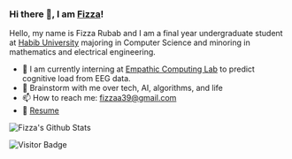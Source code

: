 ### Hi there 👋, I am [Fizza](https://www.linkedin.com/in/fizza-rubab-256bb41b4/)!
<!--
**rusty-sj/rusty-sj** is a ✨ _special_ ✨ repository because its `README.md` (this file) appears on your GitHub profile.
Here are some ideas to get you started:

- 🔭 I’m currently working on ...
- 🌱 I’m currently learning ...
- 👯 I’m looking to collaborate on ...
- 🤔 I’m looking for help with ...
- 💬 Ask me about ...
- 📫 How to reach me: ...
- 😄 Pronouns: ...
- ⚡ Fun fact: ...
- 🤔 I’m looking for help with Statistics
- 👯 I’m looking to collaborate on ...
-->

Hello, my name is Fizza Rubab and I am a final year undergraduate student at [Habib University](https://habib.edu.pk/) majoring in Computer Science  and minoring in mathematics and electrical engineering.

- 🔭 I am currently interning at [Empathic Computing Lab](http://empathiccomputing.org/) to predict cognitive load from EEG data.
- 💬 Brainstorm with me over tech, AI, algorithms, and life 
- 📫 How to reach me: fizzaa39@gmail.com
- 📝 [Resume](https://github.com/Fizza-Rubab/Resume/blob/main/resume.pdf)

![Fizza's Github Stats](https://github-readme-stats.vercel.app/api?username=Fizza-Rubab&count_private=true&show_icons=true&include_all_commits=true)

![Visitor Badge](https://visitor-badge.laobi.icu/badge?page_id=Fizza-Rubab.Fizza-Rubab)
